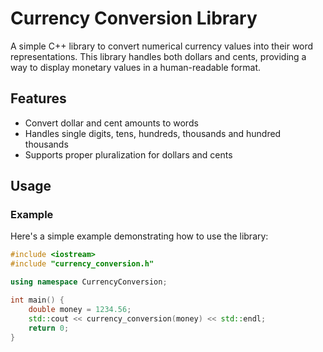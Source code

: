 # Currency Conversion Library

A simple C++ library to convert numerical currency values into their word representations. This library handles both dollars and cents, providing a way to display monetary values in a human-readable format.

## Features

- Convert dollar and cent amounts to words
- Handles single digits, tens, hundreds, thousands and hundred thousands
- Supports proper pluralization for dollars and cents

## Usage

### Example

Here's a simple example demonstrating how to use the library:

```cpp
#include <iostream>
#include "currency_conversion.h"

using namespace CurrencyConversion;

int main() {
    double money = 1234.56;
    std::cout << currency_conversion(money) << std::endl;
    return 0;
}
